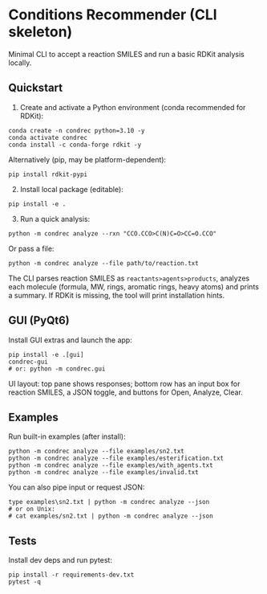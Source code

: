 # Conditions Recommender (CLI skeleton)

Minimal CLI to accept a reaction SMILES and run a basic RDKit analysis locally.

## Quickstart

1) Create and activate a Python environment (conda recommended for RDKit):

```
conda create -n condrec python=3.10 -y
conda activate condrec
conda install -c conda-forge rdkit -y
```

Alternatively (pip, may be platform-dependent):

```
pip install rdkit-pypi
```

2) Install local package (editable):

```
pip install -e .
```

3) Run a quick analysis:

```
python -m condrec analyze --rxn "CCO.CCO>C(N)C=O>CC=O.CCO"
```

Or pass a file:

```
python -m condrec analyze --file path/to/reaction.txt
```

The CLI parses reaction SMILES as `reactants>agents>products`, analyzes each molecule (formula, MW, rings, aromatic rings, heavy atoms) and prints a summary. If RDKit is missing, the tool will print installation hints.

## GUI (PyQt6)

Install GUI extras and launch the app:

```
pip install -e .[gui]
condrec-gui
# or: python -m condrec.gui
```

UI layout: top pane shows responses; bottom row has an input box for reaction SMILES, a JSON toggle, and buttons for Open, Analyze, Clear.

## Examples

Run built-in examples (after install):

```
python -m condrec analyze --file examples/sn2.txt
python -m condrec analyze --file examples/esterification.txt
python -m condrec analyze --file examples/with_agents.txt
python -m condrec analyze --file examples/invalid.txt
```

You can also pipe input or request JSON:

```
type examples\sn2.txt | python -m condrec analyze --json
# or on Unix:
# cat examples/sn2.txt | python -m condrec analyze --json
```

## Tests

Install dev deps and run pytest:

```
pip install -r requirements-dev.txt
pytest -q
```
